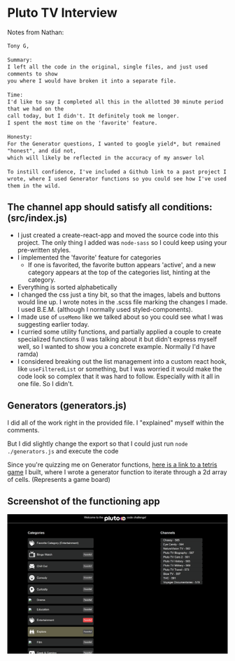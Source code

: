 # Pluto TV Interview

Notes from Nathan:

```
Tony G,

Summary:
I left all the code in the original, single files, and just used comments to show
you where I would have broken it into a separate file.

Time:
I'd like to say I completed all this in the allotted 30 minute period that we had on the
call today, but I didn't. It definitely took me longer.
I spent the most time on the 'favorite' feature.

Honesty:
For the Generator questions, I wanted to google yield*, but remained "honest", and did not,
which will likely be reflected in the accuracy of my answer lol

To instill confidence, I've included a Github link to a past project I wrote, where I used Generator functions so you could see how I've used them in the wild.
```

## The channel app should satisfy all conditions: (src/index.js)

* I just created a create-react-app and moved the source code into this project. The only thing I added was `node-sass` so I could keep using your pre-written styles.
* I implemented the 'favorite' feature for categories
  * If one is favorited, the favorite button appears 'active', and a new category appears at the top of the categories list, hinting at the category.
* Everything is sorted alphabetically
* I changed the css just a tiny bit, so that the images, labels and buttons would line up. I wrote notes in the .scss file marking the changes I made. I used B.E.M. (although I normally used styled-components).
* I made use of `useMemo` like we talked about so you could see what I was suggesting earlier today.
* I curried some utility functions, and partially applied a couple to create specialized functions (I was talking about it but didn't express myself well, so I wanted to show you a concrete example. Normally I'd have ramda)
* I considered breaking out the list management into a custom react hook, like `useFilteredList` or something, but I was worried it would make the code look so complex that it was hard to follow. Especially with it all in one file. So I didn't.

## Generators (generators.js)
I did all of the work right in the provided file. I "explained" myself within the comments.

But I did slightly change the export so that I could just run `node ./generators.js` and execute the code

Since you're quizzing me on Generator functions, [here is a link to a tetris game](https://github.com/Captainlonate/captotetris2/blob/main/src/classes/BoardManager/index.js#L34) I built, where I wrote
a generator function to iterate through a 2d array of cells. (Represents a game board)

## Screenshot of the functioning app
![Screenshot](./readme_screenshot.png)